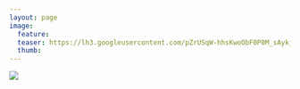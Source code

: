 ```yaml
---
layout: page
image:
  feature:
  teaser: https://lh3.googleusercontent.com/pZrUSqW-hhsKwoObF0P0M_sAykjP6jNsKjqTRTwMcCg=w245
  thumb:
---
```


[![](https://lh3.googleusercontent.com/8b759Ek3uvCAhxrE_jfHvl1gSXU3ymyQcm0wYeJUFqg=w800)](https://lh3.googleusercontent.com/8b759Ek3uvCAhxrE_jfHvl1gSXU3ymyQcm0wYeJUFqg=s0)
